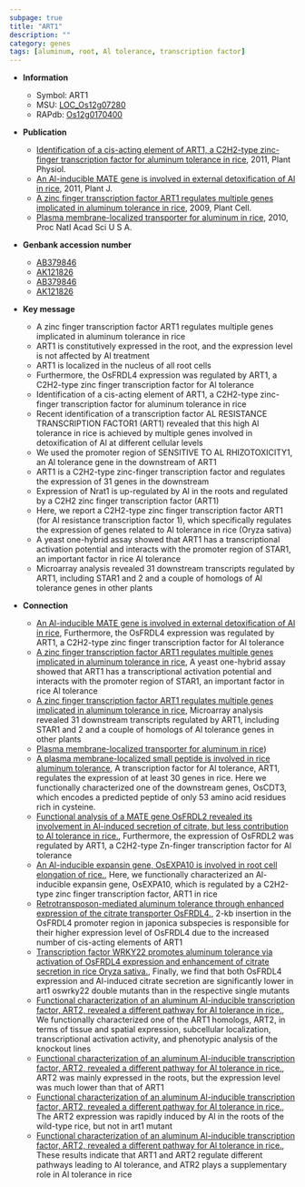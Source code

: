 ```yaml
---
subpage: true
title: "ART1"
description: ""
category: genes
tags: [aluminum, root, Al tolerance, transcription factor]
---
```


* **Information**  
    + Symbol: ART1  
    + MSU: [LOC_Os12g07280](http://rice.plantbiology.msu.edu/cgi-bin/ORF_infopage.cgi?orf=LOC_Os12g07280)  
    + RAPdb: [Os12g0170400](http://rapdb.dna.affrc.go.jp/viewer/gbrowse_details/irgsp1?name=Os12g0170400)  

* **Publication**  
    + [Identification of a cis-acting element of ART1, a C2H2-type zinc-finger transcription factor for aluminum tolerance in rice](http://www.ncbi.nlm.nih.gov/pubmed?term=Identification+of+a+cis-acting+element+of+ART1,+a+C2H2-type+zinc-finger+transcription+factor+for+aluminum+tolerance+in+rice%5BTitle%5D), 2011, Plant Physiol.
    + [An Al-inducible MATE gene is involved in external detoxification of Al in rice](http://www.ncbi.nlm.nih.gov/pubmed?term=An+Al-inducible+MATE+gene+is+involved+in+external+detoxification+of+Al+in+rice%5BTitle%5D), 2011, Plant J.
    + [A zinc finger transcription factor ART1 regulates multiple genes implicated in aluminum tolerance in rice](http://www.ncbi.nlm.nih.gov/pubmed?term=A+zinc+finger+transcription+factor+ART1+regulates+multiple+genes+implicated+in+aluminum+tolerance+in+rice%5BTitle%5D), 2009, Plant Cell.
    + [Plasma membrane-localized transporter for aluminum in rice](http://www.ncbi.nlm.nih.gov/pubmed?term=Plasma+membrane-localized+transporter+for+aluminum+in+rice%5BTitle%5D), 2010, Proc Natl Acad Sci U S A.

* **Genbank accession number**  
    + [AB379846](http://www.ncbi.nlm.nih.gov/nuccore/AB379846)
    + [AK121826](http://www.ncbi.nlm.nih.gov/nuccore/AK121826)
    + [AB379846](http://www.ncbi.nlm.nih.gov/nuccore/AB379846)
    + [AK121826](http://www.ncbi.nlm.nih.gov/nuccore/AK121826)

* **Key message**  
    + A zinc finger transcription factor ART1 regulates multiple genes implicated in aluminum tolerance in rice
    + ART1 is constitutively expressed in the root, and the expression level is not affected by Al treatment
    + ART1 is localized in the nucleus of all root cells
    + Furthermore, the OsFRDL4 expression was regulated by ART1, a C2H2-type zinc finger transcription factor for Al tolerance
    + Identification of a cis-acting element of ART1, a C2H2-type zinc-finger transcription factor for aluminum tolerance in rice
    + Recent identification of a transcription factor AL RESISTANCE TRANSCRIPTION FACTOR1 (ART1) revealed that this high Al tolerance in rice is achieved by multiple genes involved in detoxification of Al at different cellular levels
    + We used the promoter region of SENSITIVE TO AL RHIZOTOXICITY1, an Al tolerance gene in the downstream of ART1
    + ART1 is a C2H2-type zinc-finger transcription factor and regulates the expression of 31 genes in the downstream
    + Expression of Nrat1 is up-regulated by Al in the roots and regulated by a C2H2 zinc finger transcription factor (ART1)
    + Here, we report a C2H2-type zinc finger transcription factor ART1 (for Al resistance transcription factor 1), which specifically regulates the expression of genes related to Al tolerance in rice (Oryza sativa)
    + A yeast one-hybrid assay showed that ART1 has a transcriptional activation potential and interacts with the promoter region of STAR1, an important factor in rice Al tolerance
    + Microarray analysis revealed 31 downstream transcripts regulated by ART1, including STAR1 and 2 and a couple of homologs of Al tolerance genes in other plants

* **Connection**  
    + [An Al-inducible MATE gene is involved in external detoxification of Al in rice](http://www.ncbi.nlm.nih.gov/pubmed?term=An+Al-inducible+MATE+gene+is+involved+in+external+detoxification+of+Al+in+rice%5BTitle%5D), Furthermore, the OsFRDL4 expression was regulated by ART1, a C2H2-type zinc finger transcription factor for Al tolerance
    + [A zinc finger transcription factor ART1 regulates multiple genes implicated in aluminum tolerance in rice](http://www.ncbi.nlm.nih.gov/pubmed?term=A+zinc+finger+transcription+factor+ART1+regulates+multiple+genes+implicated+in+aluminum+tolerance+in+rice%5BTitle%5D), A yeast one-hybrid assay showed that ART1 has a transcriptional activation potential and interacts with the promoter region of STAR1, an important factor in rice Al tolerance
    + [A zinc finger transcription factor ART1 regulates multiple genes implicated in aluminum tolerance in rice](http://www.ncbi.nlm.nih.gov/pubmed?term=A+zinc+finger+transcription+factor+ART1+regulates+multiple+genes+implicated+in+aluminum+tolerance+in+rice%5BTitle%5D), Microarray analysis revealed 31 downstream transcripts regulated by ART1, including STAR1 and 2 and a couple of homologs of Al tolerance genes in other plants
    + [Plasma membrane-localized transporter for aluminum in rice](ART1))
    + [A plasma membrane-localized small peptide is involved in rice aluminum tolerance](http://www.ncbi.nlm.nih.gov/pubmed?term=A+plasma+membrane-localized+small+peptide+is+involved+in+rice+aluminum+tolerance%5BTitle%5D), A transcription factor for Al tolerance, ART1, regulates the expression of at least 30 genes in rice. Here we functionally characterized one of the downstream genes, OsCDT3, which encodes a predicted peptide of only 53 amino acid residues rich in cysteine.
    + [Functional analysis of a MATE gene OsFRDL2 revealed its involvement in Al-induced secretion of citrate, but less contribution to Al tolerance in rice.](http://www.ncbi.nlm.nih.gov/pubmed?term=Functional+analysis+of+a+MATE+gene+OsFRDL2+revealed+its+involvement+in+Al-induced+secretion+of+citrate,+but+less+contribution+to+Al+tolerance+in+rice.%5BTitle%5D), Furthermore, the expression of OsFRDL2 was regulated by ART1, a C2H2-type Zn-finger transcription factor for Al tolerance
    + [An Al-inducible expansin gene, OsEXPA10 is involved in root cell elongation of rice.](http://www.ncbi.nlm.nih.gov/pubmed?term=An+Al-inducible+expansin+gene,+OsEXPA10+is+involved+in+root+cell+elongation+of+rice.%5BTitle%5D), Here, we functionally characterized an Al-inducible expansin gene, OsEXPA10, which is regulated by a C2H2-type zinc finger transcription factor, ART1 in rice
    + [Retrotransposon-mediated aluminum tolerance through enhanced expression of the citrate transporter OsFRDL4.](http://www.ncbi.nlm.nih.gov/pubmed?term=Retrotransposon-mediated+aluminum+tolerance+through+enhanced+expression+of+the+citrate+transporter+OsFRDL4.%5BTitle%5D), 2-kb insertion in the OsFRDL4 promoter region in japonica subspecies is responsible for their higher expression level of OsFRDL4 due to the increased number of cis-acting elements of ART1
    + [Transcription factor WRKY22 promotes aluminum tolerance via activation of OsFRDL4 expression and enhancement of citrate secretion in rice Oryza sativa.](http://www.ncbi.nlm.nih.gov/pubmed?term=Transcription+factor+WRKY22+promotes+aluminum+tolerance+via+activation+of+OsFRDL4+expression+and+enhancement+of+citrate+secretion+in+rice+Oryza+sativa.%5BTitle%5D),  Finally, we find that both OsFRDL4 expression and Al-induced citrate secretion are significantly lower in art1 oswrky22 double mutants than in the respective single mutants
    + [Functional characterization of an aluminum Al-inducible transcription factor, ART2, revealed a different pathway for Al tolerance in rice.](http://www.ncbi.nlm.nih.gov/pubmed?term=Functional+characterization+of+an+aluminum+Al-inducible+transcription+factor,+ART2,+revealed+a+different+pathway+for+Al+tolerance+in+rice.%5BTitle%5D),  We functionally characterized one of the ART1 homologs, ART2, in terms of tissue and spatial expression, subcellular localization, transcriptional activation activity, and phenotypic analysis of the knockout lines
    + [Functional characterization of an aluminum Al-inducible transcription factor, ART2, revealed a different pathway for Al tolerance in rice.](http://www.ncbi.nlm.nih.gov/pubmed?term=Functional+characterization+of+an+aluminum+Al-inducible+transcription+factor,+ART2,+revealed+a+different+pathway+for+Al+tolerance+in+rice.%5BTitle%5D),  ART2 was mainly expressed in the roots, but the expression level was much lower than that of ART1
    + [Functional characterization of an aluminum Al-inducible transcription factor, ART2, revealed a different pathway for Al tolerance in rice.](http://www.ncbi.nlm.nih.gov/pubmed?term=Functional+characterization+of+an+aluminum+Al-inducible+transcription+factor,+ART2,+revealed+a+different+pathway+for+Al+tolerance+in+rice.%5BTitle%5D),  The ART2 expression was rapidly induced by Al in the roots of the wild-type rice, but not in art1 mutant
    + [Functional characterization of an aluminum Al-inducible transcription factor, ART2, revealed a different pathway for Al tolerance in rice.](http://www.ncbi.nlm.nih.gov/pubmed?term=Functional+characterization+of+an+aluminum+Al-inducible+transcription+factor,+ART2,+revealed+a+different+pathway+for+Al+tolerance+in+rice.%5BTitle%5D),  These results indicate that ART1 and ART2 regulate different pathways leading to Al tolerance, and ATR2 plays a supplementary role in Al tolerance in rice



